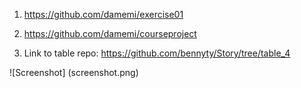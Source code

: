 1. https://github.com/damemi/exercise01

2. https://github.com/damemi/courseproject

3. Link to table repo: https://github.com/bennyty/Story/tree/table_4

![Screenshot]
(screenshot.png)